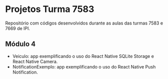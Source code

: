 # Projetos Turma 7583
Repositório com códigos desenvolvidos durante as aulas das turmas 7583 e 7669 de IPI.

## Módulo 4
* Veiculo: app exemplificando o uso do React Native SQLite Storage e React Native Camera.
* NotificationExemplo: app exemplificando o uso do React Native Push Notification.
